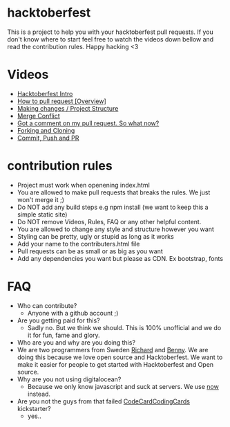# hacktoberfest

This is a project to help you with your hacktoberfest pull requests. If you don't know where to start feel free to watch the videos down bellow and read the contribution rules. Happy hacking <3

# Videos
- [Hacktoberfest Intro](https://www.youtube.com/embed/QpYJ8RtYiYE)
- [How to pull request [Overview]](https://www.youtube.com/embed/QpYJ8RtYiYE)
- [Making changes / Project Structure](https://www.youtube.com/embed/QpYJ8RtYiYE)
- [Merge Conflict](https://www.youtube.com/embed/QpYJ8RtYiYE)
- [Got a comment on my pull request. So what now?](https://www.youtube.com/embed/QpYJ8RtYiYE)
- [Forking and Cloning](https://www.youtube.com/embed/QpYJ8RtYiYE)
- [Commit, Push and PR](https://www.youtube.com/embed/QpYJ8RtYiYE)

# contribution rules

- Project must work when openening index.html
- You are allowed to make pull requests that breaks the rules. We just won't merge it ;)
- Do NOT add any build steps e.g npm install (we want to keep this a simple static site)
- Do NOT remove Videos, Rules, FAQ or any other helpful content.
- You are allowed to change any style and structure however you want
- Styling can be pretty, ugly or stupid as long as it works
- Add your name to the contributers.html file
- Pull requests can be as small or as big as you want
- Add any dependencies you want but please as CDN. Ex bootstrap, fonts

# FAQ
- Who can contribute?
  - Anyone with a github account ;)
- Are you getting paid for this?
  - Sadly no. But we think we should. This is 100% unofficial and we do it for fun, fame and glory.
- Who are you and why are you doing this?
 - We are two programmers from Sweden [Richard](https://github.com/richie-south)
  and [Benny](https://github.com/BennyCarlsson). We are doing this because we love open
  source and Hacktoberfest. We want to make it easier for people to get started with Hacktoberfest and Open source.
- Why are you not using digitalocean?
  - Because we only know javascript and suck at servers. We use [now](https://zeit.co/now) instead.
- Are you not the guys from that failed [CodeCardCodingCards](https://www.kickstarter.com/projects/lingonsaft/codecardcodingcards) kickstarter?
  - yes..
</div>
